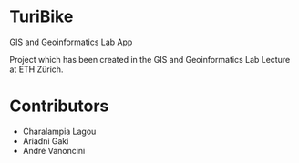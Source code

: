 # TuriBike
GIS and Geoinformatics Lab App

Project which has been created in the GIS and Geoinformatics Lab Lecture at ETH Zürich. 

# Contributors
- Charalampia Lagou
- Ariadni Gaki
- André Vanoncini
